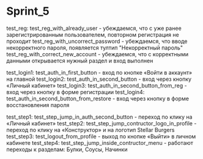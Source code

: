 # Sprint_5

test_reg:
test_reg_with_already_user - убеждаемся, что с уже ранее зарегистрированным пользователем, повторном регистрация не проходит
test_reg_with_uncorrect_password - убеждаемся, что вводе некорректного пароля, появляется тултип "Некорректный пароль"
test_reg_with_correct_new_account - убеждаемся, что с корректными данными открывается нужный раздел и вход выполнен

test_login1:
test_auth_in_first_button - вход по кнопке «Войти в аккаунт» на главной
test_login2:
test_auth_in_second_button - вход через кнопку «Личный кабинет»
test_login3:
test_auth_in_second_button_from_reg - вход через кнопку в форме регистрации
test_login4:
test_auth_in_second_button_from_restore - вход через кнопку в форме восстановления пароля

test_step1:
test_step_jump_in_auth_second_button - переход по клику на «Личный кабинет»
test_step2:
test_step_jump_contructor_logo_in_profile - переход по клику на «Конструктор» и на логотип Stellar Burgers
test_step3:
test_logout_from_profile - выход по кнопке «Выйти» в личном кабинете
test_step4:
test_step_jump_inside_contructor_menu - работают переходы к разделам: Булки, Соусы, Начинки





